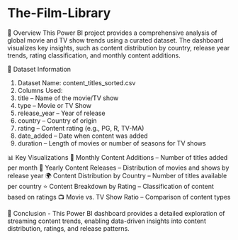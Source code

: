 # The-Film-Library

📌 Overview
This Power BI project provides a comprehensive analysis of global movie and TV show trends using a curated dataset. The dashboard visualizes key insights, such as content distribution by country, release year trends, rating classification, and monthly content additions.

📂 Dataset Information
1. Dataset Name: content_titles_sorted.csv
2. Columns Used:
3. title – Name of the movie/TV show
4. type – Movie or TV Show
5. release_year – Year of release
6. country – Country of origin
7. rating – Content rating (e.g., PG, R, TV-MA)
8. date_added – Date when content was added
9. duration – Length of movies or number of seasons for TV shows

📊 Key Visualizations
📅 Monthly Content Additions – Number of titles added per month
📆 Yearly Content Releases – Distribution of movies and shows by release year
🌍 Content Distribution by Country – Number of titles available per country
⭐ Content Breakdown by Rating – Classification of content based on ratings
📺 Movie vs. TV Show Ratio – Comparison of content types

📌 Conclusion - 
This Power BI dashboard provides a detailed exploration of streaming content trends, enabling data-driven insights into content distribution, ratings, and release patterns.

